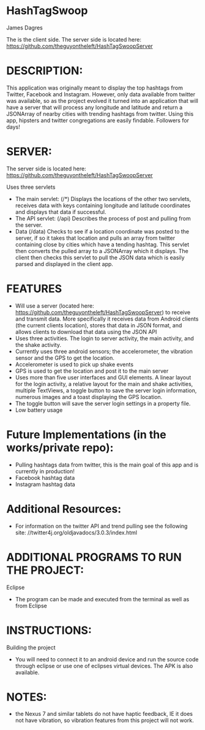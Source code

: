 HashTagSwoop
===============

James Dagres

The is the client side. 
The server side is located here: https://github.com/theguyontheleft/HashTagSwoopServer

DESCRIPTION:
=============
This application was originally meant to display the top hashtags from Twitter, Facebook and Instagram. However,
only data available from twitter was available, so as the 
project evolved it turned into an application that will
have a server that will process any longitude and latitude
and return a JSONArray of nearby cities with trending hashtags from twitter. Using this app, hipsters and twitter congregations are easily findable. Followers for days!

SERVER:
=============
The server side is located here: https://github.com/theguyontheleft/HashTagSwoopServer

Uses three servlets
* The main servlet: (/*) Displays the locations of the other two servlets, receives data with keys containing longitude and 
latitude coordinates and displays that data if successful.
* The API servlet: (/api) Describes the process of post and pulling from the server. 
* Data (/data) Checks to see if a location coordinate was
posted to the server, if so it takes that location and pulls an array from twitter containing close by cities which
have a tending hashtag. This servlet then converts the 
pulled array to a JSONArray which it displays. The client
then checks this servlet to pull the JSON data which is
easily parsed and displayed in the client app. 


FEATURES
=======================================
* Will use a server (located here: https://github.com/theguyontheleft/HashTagSwoopServer) to receive and transmit data. More specifically it receives data from Android clients (the current clients location), stores that data in JSON format, and allows clients to download that data using the JSON API
* Uses three activities. The login to server activity, the main activity, and the shake activity.
* Currently uses three android sensors; the accelerometer, the vibration sensor and the GPS to get the location. 
* Accelerometer is used to pick up shake events
* GPS is used to get the location and post it to the main server
* Uses more than five user interfaces and GUI elements. A linear layout for the login activity, a relative layout for the main and shake activities, multiple TextViews, a toggle button to save the server login information, numerous images and a toast displaying the GPS location.
* The toggle button will save the server login settings
in a property file.
* Low battery usage

Future Implementations (in the works/private repo):
=======================================
* Pulling hashtags data from twitter, this is the main goal of this app and is currently in production!
* Facebook hashtag data
* Instagram hashtag data

Additional Resources:
=======================================
* For information on the twitter API and trend pulling see the following site: //twitter4j.org/oldjavadocs/3.0.3/index.html

ADDITIONAL PROGRAMS TO RUN THE PROJECT:
=======================================
Eclipse
* The program can be made and executed from the terminal as well 
as from Eclipse

INSTRUCTIONS:
=======================================
Building the project
* You will need to connect it to an android device and run the source code through eclipse or use one of eclipses virtual devices. The APK is also available. 

NOTES:
=======================================
* the Nexus 7 and similar tablets do not have haptic feedback, IE it does not have vibration, so vibration features from this project will not work.